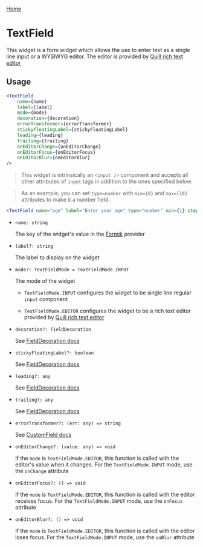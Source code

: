 [Home](../../../README.md)

# TextField

This widget is a form widget which allows the use to enter text as a single line input or a
WYSIWYG editor. The editor is provided by [Quill rich text editor](https://quilljs.com/)

## Usage

```jsx
<TextField
    name={name}
    label={label}
    mode={mode}
    decoration={decoration}
    errorTransformer={errorTransformer}
    stickyFloatingLabel={stickyFloatingLabel}
    leading={leading}
    trailing={trailing}
    onEditorChange={onEditorChange}
    onEditorFocus={onEditorFocus}
    onEditorBlur={onEditorBlur}
/>
```

> This widget is intrinsically an `<input />` component and accepts all other attributes of
> `input` tags in addition to the ones specified below.

> As an example, you can set `type=number` with `min={0}` and `max={10}` attributes to make it a
> number field.

```jsx
<TextField name="age" label="Enter your age" type="number" min={1} step={1} />
```

-   `name: string`

    The key of the widget's value in the [Formik](https://jaredpalmer.com/formik/) provider

-   `label?: string`

    The label to display on the widget

-   `mode?: TextFieldMode = TextFieldMode.INPUT`

    The mode of the widget

    -   `TextFieldMode.INPUT` configures the widget to be single line regular `input` component

    -   `TextFieldMode.EDITOR` configures the widget to be a rich text editor provided by
        [Quill rich text editor](https://quilljs.com/)

-   `decoration?: FieldDecoration`

    See [FieldDecoration docs](../field-decoration/usage.md)

-   `stickyFloatingLabel?: boolean`

    See [FieldDecoration docs](../field-decoration/usage.md)

-   `leading?: any`

    See [FieldDecoration docs](../field-decoration/usage.md)

-   `trailing?: any`

    See [FieldDecoration docs](../field-decoration/usage.md)

-   `errorTransformer?: (err: any) => string`

    See [CustomField docs](../custom-field/usage.md)

-   `onEditorChange?: (value: any) => void`

    If the `mode` is `TextFieldMode.EDITOR`, this function is called with the editor's value when it
    changes. For the `TextFieldMode.INPUT` mode, use the `onChange` attribute

-   `onEditorFocus?: () => void`

    If the `mode` is `TextFieldMode.EDITOR`, this function is called with the editor receives focus.
    For the `TextFieldMode.INPUT` mode, use the `onFocus` attribute

-   `onEditorBlur?: () => void`

    If the `mode` is `TextFieldMode.EDITOR`, this function is called with the editor loses focus.
    For the `TextFieldMode.INPUT` mode, use the `onBlur` attribute
